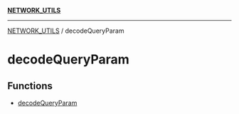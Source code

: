 [**NETWORK_UTILS**](../README.md)

***

[NETWORK_UTILS](../README.md) / decodeQueryParam

# decodeQueryParam

## Functions

- [decodeQueryParam](functions/decodeQueryParam.md)
